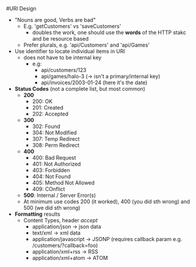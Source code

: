﻿#URI Design
- "Nouns are good, Verbs are bad"
  - E.g. 'getCustomers' vs 'saveCustomers'
    - doubles the work, one should use the **words** of the HTTP stakc and be resource based
  - Prefer plurals, e.g. 'api/Customers' and 'api/Games'
 - Use identifier to locate individual items in URI
   - does not have to be internal key
     - e.g:
	   - api/customers/123
	   - api/games/halo-3 (-> isn't a primary/internal key)
	   - api/invoices/2003-01-24 (here it's the date)
- **Status Codes** (not a complete list, but most common)
  - **200**
    - 200: OK
	- 201: Created
	- 202: Accepted
  - **300**
    - 302: Found
	- 304: Not Modified
	- 307: Temp Redirect
	- 308: Perm Redirect
  - **400**
    - 400: Bad Request
	- 401: Not Authorized
	- 403: Forbidden
	- 404: Not Found
	- 405: Method Not Allowed
	- 409: COnflict
  - **500**: Internal / Server Error(s)
  - At minimum use codes 200 (it worked), 400 (you did sth wrong) and 500 (we did sth wrong)
- **Formatting** results
  - Content Types, header *accept*
    - application/json -> json data
	- text/xml -> xml data
	- application/javascript -> JSONP (requires callback param e.g. /customers/?callback=foo)
	- application/xml+rss -> RSS
	- application/xml+atom -> ATOM